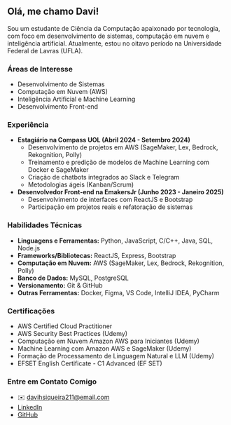 ## Olá, me chamo Davi! 

Sou um estudante de Ciência da Computação apaixonado por tecnologia, com foco em desenvolvimento de sistemas, computação em nuvem e inteligência artificial. Atualmente, estou no oitavo período na Universidade Federal de Lavras (UFLA).

### Áreas de Interesse

-   Desenvolvimento de Sistemas
-   Computação em Nuvem (AWS)
-   Inteligência Artificial e Machine Learning
-   Desenvolvimento Front-end

### Experiência

-   **Estagiário na Compass UOL (Abril 2024 - Setembro 2024)**
    -   Desenvolvimento de projetos em AWS (SageMaker, Lex, Bedrock, Rekognition, Polly)
    -   Treinamento e predição de modelos de Machine Learning com Docker e SageMaker
    -   Criação de chatbots integrados ao Slack e Telegram
    -   Metodologias ágeis (Kanban/Scrum)
-   **Desenvolvedor Front-end na EmakersJr (Junho 2023 - Janeiro 2025)**
    -   Desenvolvimento de interfaces com ReactJS e Bootstrap
    -   Participação em projetos reais e refatoração de sistemas

### Habilidades Técnicas

-   **Linguagens e Ferramentas:** Python, JavaScript, C/C++, Java, SQL, Node.js
-   **Frameworks/Bibliotecas:** ReactJS, Express, Bootstrap
-   **Computação em Nuvem:** AWS (SageMaker, Lex, Bedrock, Rekognition, Polly)
-   **Banco de Dados:** MySQL, PostgreSQL
-   **Versionamento:** Git & GitHub
-   **Outras Ferramentas:** Docker, Figma, VS Code, IntelliJ IDEA, PyCharm

### Certificações

-   AWS Certified Cloud Practitioner
-   AWS Security Best Practices (Udemy)
-   Computação em Nuvem Amazon AWS para Iniciantes (Udemy)
-   Machine Learning com Amazon AWS e SageMaker (Udemy)
-   Formação de Processamento de Linguagem Natural e LLM (Udemy)
-   EFSET English Certificate - C1 Advanced (EF SET)

### Entre em Contato Comigo

-   ✉️ davihsiqueira211@email.com
-   [LinkedIn](https://www.linkedin.com/in/davi-herm%C3%B3genes-siqueira-52a780216/)
-   [GitHub](https://github.com/DaviSiq)
